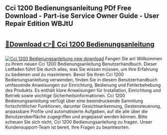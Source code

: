 ## Cci 1200 Bedienungsanleitung PDf Free Download - Part-ise Service Owner Guide - User Repair Edition WBJtU

# <h2><a href="http://df4rxi.blite.top/?on=Cci+1200+Bedienungsanleitung">🔗Download 👉🔴 Cci 1200 Bedienungsanleitung</a></h2>

[![Cci 1200 Bedienungsanleitung new download](https://i.imgur.com/lujVjoI.png)](http://df4rxi.blite.top/?on=Cci+1200+Bedienungsanleitung)
Fangen Sie an! Willkommen zu Ihrem neuen Cci 1200 Bedienungsanleitung Benutzerhandbuch. Dieser Leitfaden führt Sie durch alles, was Sie wissen müssen, um Ihre Erfahrung zu bedienen und zu maximieren. Bevor Sie Ihren Cci 1200 Bedienungsanleitung verwenden, finden Sie in diesem Benutzerhandbuch umfassende Anweisungen zur Einrichtung, Bedienung und Fehlerbehebung des Produkts. Es enthält klare Anweisungen für Installation, Einrichtung und Betrieb sowie wichtige Sicherheitsinformationen. Cci 1200 Bedienungsanleitung verfügt über eine beeindruckende Sammlung fortschrittlicher Funktionen, darunter Gesichtserkennung, Gestensteuerung, anpassbare Profile und automatisierte Aufgaben, auf die alle über die Benutzeroberfläche zugegriffen und angepasst werden können. Bitte scheuen Sie sich nicht, Cci 1200 Bedienungsanleitung zu fragen. Unser Kundensupport-Team ist bereit, Ihre Fragen zu beantworten.
